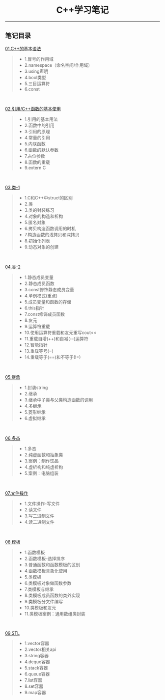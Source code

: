 <h1 align="center">C++学习笔记</h1>
<hr>

## 笔记目录

[01.C++的基本语法](./01-study/main.cpp)
> * 1.冒号的作用域
> * 2.namespace（命名空间/作用域）
> * 3.using声明
> * 4.bool类型
> * 5.三目运算符
> * 6.const

<br>

[02.引用/C++函数的基本使用](./02-study/main.cpp)
> * 1.引用的基本用法
> * 2.函数中的引用
> * 3.引用的原理
> * 4.常量的引用
> * 5.内联函数
> * 6.函数的默认参数
> * 7.占位参数
> * 8.函数的重载
> * 9.extern C
<br>

[03.类-1](./03-study/main.cpp)
> * 1.C和C++中struct的区别
> * 2.类
> * 3.类的封装练习
> * 4.对象的构造和析构
> * 5.匿名对象
> * 6.拷贝构造函数调用的时机
> * 7.构造函数的浅拷贝和深拷贝
> * 8.初始化列表
> * 9.动态对象的创建

<br>

[04.类-2](./04-study/main.cpp)
> * 1.静态成员变量
> * 2.静态成员函数
> * 3.const修饰静态成员变量
> * 4.单例模式(重点)
> * 5.成员变量和函数的存储
> * 6.this指针
> * 7.const修饰成员函数
> * 8.友元
> * 9.运算符重载
> * 10.使用运算符重载和友元重写cout<<
> * 11.重载自增(++)和自减(--)运算符
> * 12.智能指针
> * 13.重载等号(=)
> * 14.重载等于(==)和不等于(!=)

<br>

[05.继承](./05-study/main.cpp)
> * 1.封装string
> * 2.继承
> * 3.继承中子类与父类构造函数的调用
> * 4.多继承
> * 5.菱形继承
> * 6.虚拟继承

<br>

[06.多态](./06-study/main.cpp)
> * 1.多态
> * 2.纯虚函数和抽象类
> * 3.案例：制作饮品
> * 4.虚析构和纯虚析构
> * 5.案例：电脑组装

<br>

[07.文件操作](./07-study/main.cpp)
> * 1.文件操作-写文件
> * 2.读文件
> * 3.写二进制文件
> * 4.读二进制文件

<br>

[08.模板](./08-study/main.cpp)
> * 1.函数模板
> * 2.函数模板-选择排序
> * 3.普通函数和函数模板的区别
> * 4.函数模板具象化使用
> * 5.类模板
> * 6.类模板对象做函数参数
> * 7.类模板与继承
> * 8.类模板成员函数的类外实现
> * 9.类模板分文件编写
> * 10.类模板和友元
> * 11.类模板案例：通用数组类封装

<br>

[09.STL](./09-study/main.cpp)
> * 1.vector容器
> * 2.vector相关api
> * 3.string容器
> * 4.deque容器
> * 5.stack容器
> * 6.queue容器
> * 7.list容器
> * 8.set容器
> * 9.map容器
